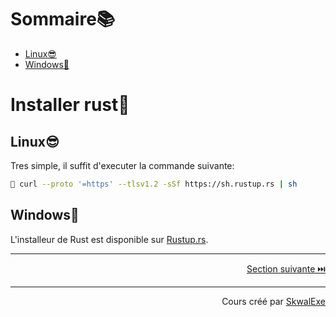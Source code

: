 # Sommaire📚

- [Linux😎](#linux)
- [Windows💩](#windows)

# Installer rust🦀

## Linux😎

Tres simple, il suffit d'executer la commande suivante:

```bash
🐚 curl --proto '=https' --tlsv1.2 -sSf https://sh.rustup.rs | sh
```

## Windows💩

L'installeur de Rust est disponible sur [Rustup.rs](https://rustup.rs/).

---

<p align="right"><a href="../hello-world">Section suivante ⏭️</a></p>

---

<p align="right">Cours créé par <a href="https://github.com/SkwalExe/" target="_blank">SkwalExe</a></p>